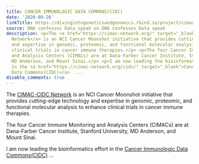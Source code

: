 ```yaml
---
title: CANCER IMMUNOLOGIC DATA COMMONS(CIDC)
date: '2020-09-26'
linkTitle: https://divingintogeneticsandgenomics.rbind.io/project/cimac-cidc/
source: DNA confesses Data speak on DNA confesses Data speak
description: <p>The <a href="https://cimac-network.org/" target="_blank">CIMAC-CIDC
  Network</a> is an NCI Cancer Moonshot initiative that provides cutting-edge technology
  and expertise in genomic, proteomic, and functional molecular analysis to enhance
  clinical trials in cancer immune therapies.</p> <p>The four Cancer Immune Monitoring
  and Analysis Centers (CIMACs) are at Dana-Farber Cancer Institute, Stanford University,
  MD Anderson, and Mount Sinai.</p> <p>I am now leading the bioinformatics effort
  in the <a href="https://cimac-network.org/cidc/" target="_blank">Cancer Immunologic
  Data Commons(CIDC)</a>  ...
disable_comments: true
---
```

<p>The <a href="https://cimac-network.org/" target="_blank">CIMAC-CIDC Network</a> is an NCI Cancer Moonshot initiative that provides cutting-edge technology and expertise in genomic, proteomic, and functional molecular analysis to enhance clinical trials in cancer immune therapies.</p> <p>The four Cancer Immune Monitoring and Analysis Centers (CIMACs) are at Dana-Farber Cancer Institute, Stanford University, MD Anderson, and Mount Sinai.</p> <p>I am now leading the bioinformatics effort in the <a href="https://cimac-network.org/cidc/" target="_blank">Cancer Immunologic Data Commons(CIDC)</a>  ...